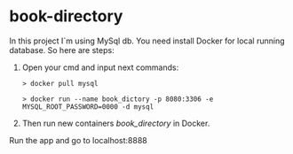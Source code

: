 # book-directory

In this project I`m using MySql db. You need install Docker for local running database. So here are steps:

1. Open your cmd and input next commands:

    ```
    > docker pull mysql
    ```
    ```
    > docker run --name book_dictory -p 8080:3306 -e MYSQL_ROOT_PASSWORD=0000 -d mysql
    ```

2. Then run new containers *book_directory* in Docker.

Run the app and go to localhost:8888
